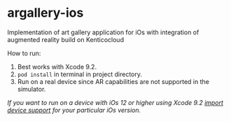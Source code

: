 # argallery-ios
Implementation of art gallery application for iOs with integration of augmented reality build on Kenticocloud

How to run:
1. Best works with Xcode 9.2.
1. `pod install` in terminal in project directory.
1. Run on a real device since AR capabilities are not supported in the simulator.

*If you want to run on a device with iOs 12 or higher using Xcode 9.2 [import device support](https://github.com/filsv/iPhoneOSDeviceSupport) for your particular iOs version.*
